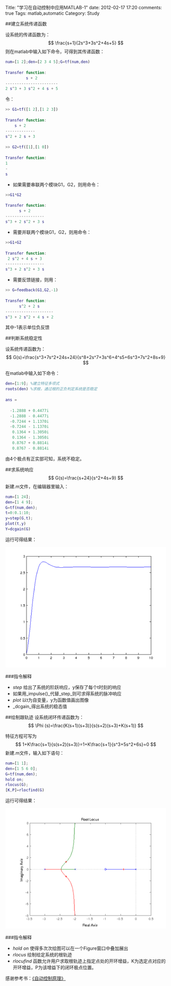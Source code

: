 Title: "学习在自动控制中应用MATLAB-1"
date: 2012-02-17 17:20
comments: true
Tags: matlab,automatic
Category: Study 

##建立系统传递函数

设系统的传递函数为：
$$
\frac{s+1}{2s^3+3s^2+4s+5}
$$
则在matlab中输入如下命令，可得到其传递函数：   
``` matlab
num=[1 2];den=[2 3 4 5];G=tf(num,den)
 
Transfer function:
         s + 2
-----------------------
2 s^3 + 3 s^2 + 4 s + 5
```

令：
``` matlab
>> G1=tf([1 2],[1 2 3])
 
Transfer function:
    s + 2
-------------
s^2 + 2 s + 3
 
>> G2=tf([1],[1 0])
 
Transfer function:
1
-
s
```

- 如果需要串联两个模块G1，G2，则用命令：   
``` matlab
>>G1*G2
 
Transfer function:
      s + 2
-----------------
s^3 + 2 s^2 + 3 s
```

- 需要并联两个模块G1，G2，则用命令：
``` matlab
>>G1+G2
 
Transfer function:
 2 s^2 + 4 s + 3
-----------------
s^3 + 2 s^2 + 3 s
```       
- 需要反馈链接，则用：
``` matlab
>> G=feedback(G1,G2,-1)
 
Transfer function:
      s^2 + 2 s
---------------------
s^3 + 2 s^2 + 4 s + 2
```
其中-1表示单位负反馈

##判断系统稳定性

设系统传递函数为：
$$
G(s)=\frac{s^3+7s^2+24s+24}{s^8+2s^7+3s^6+4^s5+6s^3+7s^2+8s+9}
$$

在matlab中输入如下命令：

``` matlab
den=[1:9]; %建立特征多项式
roots(den) %求根，通过根的正负判定系统是否稳定

ans =

  -1.2888 + 0.4477i
  -1.2888 - 0.4477i
  -0.7244 + 1.1370i
  -0.7244 - 1.1370i
   0.1364 + 1.3050i
   0.1364 - 1.3050i
   0.8767 + 0.8814i
   0.8767 - 0.8814i
```

由4个极点有正实部可知，系统不稳定。

##求系统响应
$$
G(s)=\frac{s+24}{s^2+4s+9}
$$
新建.m文件，在编辑器里输入：
``` matlab
num=[1 24];
den=[1 4 9];
G=tf(num,den);
t=0:0.1:10;
y=step(G,t);
plot(t,y)
Y=dcgain(G)
```
运行可得结果：

![阶跃响应](/image/2jiestep.png)

###指令解释
- _step_ 给出了系统的阶跃响应，y保存了每个t时刻的响应
- 如果用_impulse()_代替_step_则可求得系统的脉冲响应
- _plot_ 以t为自变量，y为函数值画出图像
- _dcgain_得出系统的稳态值

##绘制跟轨迹
设系统闭环传递函数为：   
$$
\Phi (s)=\frac{K(s+1)(s+3)}{s(s+2)(s+3)+K(s+1)}
$$

特征方程可写为   
$$
1+K\frac{s+1}{s(s+2)(s+3)}=1+K\frac{s+1}{s^3+5s^2+6s}=0
$$
新建.m文件，输入如下语句：

``` matlab
num=[1 1];
den=[1 5 6 0];
G=tf(num,den);
hold on;
rlocus(G);
[K,P]=rlocfind(G)
```
运行可得结果：

![根轨迹](/image/rootlocus.png)

###指令解释
- *hold on* 使得多次次绘图可以在一个Figure窗口中叠加展出
- *rlocus* 绘制给定系统的根轨迹
- *rlocufind* 函数允许用户求取根轨迹上指定点处的开环增益，K为选定点对应的开环增益，P为该增益下的闭环极点位置。

感谢参考书：[《自动控制原理》](http://book.douban.com/subject/1655949/)
